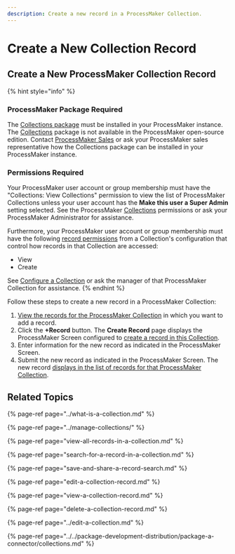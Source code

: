 ```yaml
---
description: Create a new record in a ProcessMaker Collection.
---
```


# Create a New Collection Record

## Create a New ProcessMaker Collection Record

{% hint style="info" %}
### ProcessMaker Package Required

The [Collections package](../../package-development-distribution/package-a-connector/collections.md) must be installed in your ProcessMaker instance. The [Collections](../what-is-a-collection.md) package is not available in the ProcessMaker open-source edition. Contact [ProcessMaker Sales](mailto:sales@processmaker.com) or ask your ProcessMaker sales representative how the Collections package can be installed in your ProcessMaker instance.

### Permissions Required

Your ProcessMaker user account or group membership must have the "Collections: View Collections" permission to view the list of ProcessMaker Collections unless your user account has the **Make this user a Super Admin** setting selected. See the ProcessMaker [Collections](../../processmaker-administration/permission-descriptions-for-users-and-groups.md#collections) permissions or ask your ProcessMaker Administrator for assistance.

Furthermore, your ProcessMaker user account or group membership must have the following [record permissions](../manage-collections/configure-a-collection.md#configure-record-permissions-for-processmaker-users) from a Collection's configuration that control how records in that Collection are accessed:

* View
* Create

See [Configure a Collection](../manage-collections/configure-a-collection.md#configure-a-processmaker-collection) or ask the manager of that ProcessMaker Collection for assistance.
{% endhint %}

Follow these steps to create a new record in a ProcessMaker Collection:

1. [View the records for the ProcessMaker Collection](view-all-records-in-a-collection.md#view-all-records-in-a-collection) in which you want to add a record.
2. Click the **+Record** button. The **Create Record** page displays the ProcessMaker Screen configured to [create a record in this Collection](../manage-collections/create-a-new-collection.md#create-a-new-processmaker-collection).
3. Enter information for the new record as indicated in the ProcessMaker Screen.
4. Submit the new record as indicated in the ProcessMaker Screen. The new record [displays in the list of records for that ProcessMaker Collection](view-all-records-in-a-collection.md#view-all-records-in-a-collection).

## Related Topics

{% page-ref page="../what-is-a-collection.md" %}

{% page-ref page="../manage-collections/" %}

{% page-ref page="view-all-records-in-a-collection.md" %}

{% page-ref page="search-for-a-record-in-a-collection.md" %}

{% page-ref page="save-and-share-a-record-search.md" %}

{% page-ref page="edit-a-collection-record.md" %}

{% page-ref page="view-a-collection-record.md" %}

{% page-ref page="delete-a-collection-record.md" %}

{% page-ref page="../edit-a-collection.md" %}

{% page-ref page="../../package-development-distribution/package-a-connector/collections.md" %}

